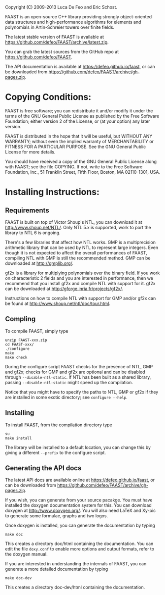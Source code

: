 Copyright (C) 2009-2013 Luca De Feo and Eric Schost.

FAAST is an open-source C++ library providing strongly object-oriented
data structures and high-performance algorithms for elements and
polynomials in Artin-Schreier towers over finite fields.

The latest stable version of FAAST is available at
https://github.com/defeo/FAAST/archive/latest.zip.

You can grab the latest sources from the GitHub repo at
https://github.com/defeo/FAAST.

The API documentation is available at https://defeo.github.io/faast,
or can be downloaded from
https://github.com/defeo/FAAST/archive/gh-pages.zip.


Copying Conditions:
===================

FAAST is free software; you can redistribute it and/or modify it under
the terms of the GNU General Public License as published by the Free
Software Foundation; either version 2 of the License, or (at your
option) any later version.

FAAST is distributed in the hope that it will be useful, but WITHOUT
ANY WARRANTY; without even the implied warranty of MERCHANTABILITY or
FITNESS FOR A PARTICULAR PURPOSE. See the GNU General Public License
for more details.

You should have received a copy of the GNU General Public License
along with FAAST; see the file COPYING. If not, write to the Free
Software Foundation, Inc., 51 Franklin Street, Fifth Floor, Boston, MA
02110-1301, USA.


Installing Instructions:
========================

Requirements
------------

FAAST is built on top of Victor Shoup's NTL, you can download it at
http://www.shoup.net/NTL/. Only NTL 5.x is supported, work to port the
library to NTL 6 is ongoing.

There's a few libraries that affect how NTL works. GMP is a
multiprecision arithmetic library that can be used by NTL to represent
large integers. Even though it is not expected to affect the overall
performances of FAAST, compiling NTL with GMP is still the recommended
method. GMP can be downloaded at http://gmplib.org/.

gf2x is a library for multiplying polynomials over the binary
field. If you work on characteristic 2 fields and you are interested
in performance, then we recommend that you install gf2x and compile
NTL with support for it. gf2x can be downloaded at
http://gforge.inria.fr/projects/gf2x/.

Instructions on how to compile NTL with support for GMP and/or gf2x
can be found at http://www.shoup.net/ntl/doc/tour.html.

Compling
--------

To compile FAAST, simply type

	unzip FAAST-xxx.zip
	cd FAAST-xxx/
	./configure
	make
	make check

During the configure script FAAST checks for the presence of NTL,
GMP and gf2x; checks for GMP and gf2x are optional and can be disabled
through `--disable-ntl-static`. If NTL has been built as a shared library,
passing `--disable-ntl-static` might speed up the compilation.

Notice that you might have to specify the paths to NTL, GMP 
or gf2x if they are installed in some exotic directory; see `configure --help`.

Installing
----------

To install FAAST, from the compilation directory type

	su
	make install

The library will be installed to a default location, you can
change this by giving a different `--prefix` to the configure script.

Generating the API docs
-----------------------

The latest API docs are available online at
https://defeo.github.io/faast, or can be downloaded from
https://github.com/defeo/FAAST/archive/gh-pages.zip.

If you wish, you can generate from your source pacakge. You must have
installed the doxygen documentation system for this. You can download
doxygen at http://www.doxygen.org/. You will also need LaTeX and
Xy-pic to generate some formulae, graphs and two logos.

Once doxygen is installed, you can generate the documentation by typing

	make doc

This creates a directory doc/html containing the documentation. You
can edit the file `doxy.conf` to enable more options and output formats,
refer to the doxygen manual.

If you are interested in understanding the internals of FAAST, you can
generate a more detailed documentation by typing

	make doc-dev

This creates a directory doc-dev/html containing the documentation.
